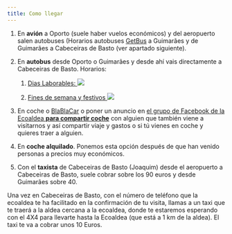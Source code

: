 ```yaml
---
title: Como llegar
---
```


1. En **avión** a Oporto (suele haber vuelos económicos)
    y del aeropuerto salen autobuses
    (Horarios autobuses [GetBus](https://www.getbus.eu/pt/)
    a Guimarães y de Guimarães a Cabeceiras de Basto
    (ver apartado siguiente).

2. En **autobus** desde Oporto o Guimarães
    y desde ahí vais directamente a Cabeceiras de Basto.
    Horarios:
    
    1. [Dias Laborables: ![](https://blogger.googleusercontent.com/img/b/R29vZ2xl/AVvXsEguh6wvcwmMQhgDwTERc2AU6lD1tkw_P7Pl3T_kxORKNT8VwaUIgD8pOUu35iP1uLYm93gpFi5YBHk86C3bPrblOWHGdoqUle3as-kOOxFzprzrHVuNSKBBvnHz5pxP661Sj5ruNUZx9gs9Na-fvZpO32AakSjTPXB5Yp_mNqwZxlEdJacTe78SNA8Patc/w626-h445/Horarios%20Cabeceiras%20a%20Porto%20Dias%20Laborables.jpg)](https://blogger.googleusercontent.com/img/b/R29vZ2xl/AVvXsEguh6wvcwmMQhgDwTERc2AU6lD1tkw_P7Pl3T_kxORKNT8VwaUIgD8pOUu35iP1uLYm93gpFi5YBHk86C3bPrblOWHGdoqUle3as-kOOxFzprzrHVuNSKBBvnHz5pxP661Sj5ruNUZx9gs9Na-fvZpO32AakSjTPXB5Yp_mNqwZxlEdJacTe78SNA8Patc/s1280/Horarios%20Cabeceiras%20a%20Porto%20Dias%20Laborables.jpg)
        
    2. [Fines de semana y festivos ![](https://blogger.googleusercontent.com/img/b/R29vZ2xl/AVvXsEjaRSrkwMu7pv_LKl4NCtgADrO6StbcyL5kvsZSxOvIYSjnb-AZn6nVGhsa-qKJhV5_j5oBLdzQEtl8zn2HGq3OMSAZMi_3CajXfjtjCfqX0WY81D68K9S01xZ52u606PR5jv7pJXaV5cOTxQjc3vltvc7V_BhPXIizp-UgDs6PUb4-IxeOIEKus177H9s/w652-h462/Horarios%20Cabeceiras%20a%20Porto%20fin%20de%20semana%20y%20festivos.png)](https://blogger.googleusercontent.com/img/b/R29vZ2xl/AVvXsEjaRSrkwMu7pv_LKl4NCtgADrO6StbcyL5kvsZSxOvIYSjnb-AZn6nVGhsa-qKJhV5_j5oBLdzQEtl8zn2HGq3OMSAZMi_3CajXfjtjCfqX0WY81D68K9S01xZ52u606PR5jv7pJXaV5cOTxQjc3vltvc7V_BhPXIizp-UgDs6PUb4-IxeOIEKus177H9s/s1279/Horarios%20Cabeceiras%20a%20Porto%20fin%20de%20semana%20y%20festivos.png)

3. En coche o [BlaBlaCar] o poner un anuncio en
    [el grupo de Facebook de la Ecoaldea **para compartir coche**](
    https://www.facebook.com/groups/202679633675004)
    con alguien que también viene a visitarnos
    y así compartir viaje y gastos
    o si tú vienes en coche y quieres traer a alguien.

4. En **coche alquilado**.
    Ponemos esta opción después de que han venido personas a precios muy económicos.

5. Con el **taxista** de Cabeceiras de Basto (Joaquim)
    desde el aeropuerto a Cabeceiras de Basto,
    suele cobrar sobre los 90 euros y desde Guimarães sobre 40.

Una vez en Cabeceiras de Basto,
con el número de teléfono que la ecoaldea te ha facilitado en la confirmación de tu visita,
llamas a un taxi que te traerá a la aldea cercana a la ecoaldea,
donde te estaremos esperando con el 4X4
para llevarte hasta la Ecoaldea
(que está a 1 km de la aldea).
El taxi te va a cobrar unos 10 Euros.

[BlaBlaCar]: https://www.blablacar.es/

